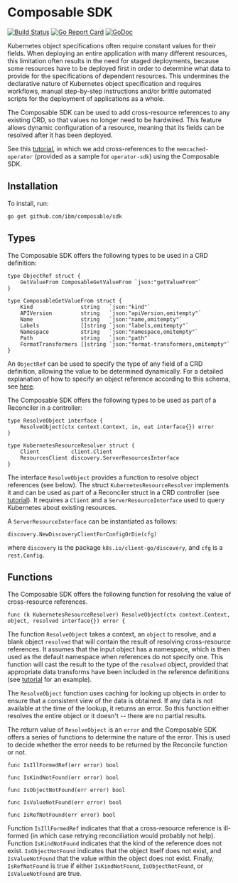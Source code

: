 # Composable SDK

[![Build Status](https://travis-ci.com/IBM/composable.svg?branch=master)](https://travis-ci.com/IBM/composable)
[![Go Report Card](https://goreportcard.com/badge/github.com/IBM/composable)](https://goreportcard.com/report/github.com/IBM/composable)
[![GoDoc](https://godoc.org/github.com/IBM/composable/sdk?status.svg)](https://godoc.org/github.com/IBM/composable/sdk)

Kubernetes object specifications often require constant values for their fields. When deploying an entire application
with many different resources, this limitation often results in the need for staged deployments, because some resources
have to be deployed first in order to determine what data to provide for the specifications of dependent resources.
This undermines the declarative nature of Kubernetes object specification and requires workflows, manual step-by-step
instructions and/or brittle automated scripts for the deployment of applications as a whole.

The Composable SDK can be used to add cross-resource references to any existing CRD, so that values no longer
need to be hardwired. This feature allows dynamic configuration of a resource, meaning that its fields can be 
resolved after it has been deployed. 

See this [tutorial](./docs/tutorial.md), in which we add cross-references to the `memcached-operator` (provided as a sample for `operator-sdk`) using the Composable SDK.

## Installation

To install, run:
```
go get github.com/ibm/composable/sdk
```

## Types

The Composable SDK offers the following types to be used in a CRD definition:

```golang
type ObjectRef struct {
	GetValueFrom ComposableGetValueFrom `json:"getValueFrom"`
}

type ComposableGetValueFrom struct {
	Kind               string   `json:"kind"`
	APIVersion         string   `json:"apiVersion,omitempty"`
	Name               string   `json:"name,omitempty"`
	Labels             []string `json:"labels,omitempty"`
	Namespace          string   `json:"namespace,omitempty"`
	Path               string   `json:"path"`
	FormatTransformers []string `json:"format-transformers,omitempty"`
}
```

An `ObjectRef` can be used to specify the type of any field of a CRD definition, allowing the value to be determined dynamically.
For a detailed explanation of how to specify an object reference according to this schema, see [here](https://github.com/IBM/composable/blob/master/README.md#getvaluefrom-elements).

The Composable SDK offers the following types to be used as part of a Reconciler in a controller:

```golang
type ResolveObject interface {
	ResolveObject(ctx context.Context, in, out interface{}) error
}

type KubernetesResourceResolver struct {
	Client          client.Client
	ResourcesClient discovery.ServerResourcesInterface
}
```

The interface `ResolveObject` provides a function to resolve object references (see below). The struct `KubernetesResourceResolver`
implements it and can be used as part of a Reconciler struct in a CRD controller (see [tutorial](./docs/tutorial.md)). It requires a `Client` and a
`ServerResourceInterface` used to query Kubernetes about existing resources.

A `ServerResourceInterface` can be instantiated as follows:

```golang
discovery.NewDiscoveryClientForConfigOrDie(cfg)
```

where `discovery` is the package `k8s.io/client-go/discovery`, and `cfg` is a `rest.Config`.


## Functions

The Composable SDK offers the following function for resolving the value of cross-resource references.

```golang
func (k KubernetesResourceResolver) ResolveObject(ctx context.Context, object, resolved interface{}) error {
```

The function `ResolveObject` takes a context, an `object` to resolve, and a blank object
`resolved` that will contain the result of resolving cross-resource references. 
It assumes that the input object has a namespace, which is then used as the default namespace when references 
do not specify one. This function will cast the result to the type of the `resolved` object, provided that
appropriate data transforms have been included in the reference definitions (see [tutorial](./docs/tutorial.md) for an example).

The `ResolveObject` function uses caching for looking up objects in order
to ensure that a consistent view of the data is obtained. If any data is not available at the time of the lookup,
it returns an error. So this function either resolves the entire object or it doesn't -- there are no partial results.

The return value of `ResolveObject` is an `error` and the Composable SDK offers a series of functions to determine
the nature of the error. This is used to decide whether the error needs to be returned by the Reconcile function or not.

```golang
func IsIllFormedRef(err error) bool 

func IsKindNotFound(err error) bool 

func IsObjectNotFound(err error) bool 

func IsValueNotFound(err error) bool 

func IsRefNotFound(err error) bool 
```

Function `IsIllFormedRef` indicates that that a cross-resource reference is ill-formed (in which case retrying reconciliation
would probably not help). Function `IsKindNotFound` indicates that the kind of the reference does not exist.
`IsObjectNotFound` indicates that the object itself does not exist, and `IsValueNotFound` that the value within the object
does not exist. Finally, `IsRefNotFound` is true if either `IsKindNotFound`, `IsObjectNotFound`, or `IsValueNotFound` are true.